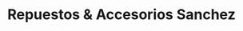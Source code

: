 ---
title: "Repuestos & Accesorios Sanchez"
url: /santiago/repuestos-und-accesorios-sanchez/
shop: piezas de automóviles
---